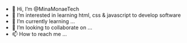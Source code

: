 - 👋 Hi, I’m @MinaMonaeTech 
- 👀 I’m interested in learning html, css & javascript to develop software
- 🌱 I’m currently learning ...
- 💞️ I’m looking to collaborate on ...
- 📫 How to reach me ...

<!---
MinaMonaeTech/MinaMonaeTech is a ✨ special ✨ repository because its `README.md` (this file) appears on your GitHub profile.
You can click the Preview link to take a look at your changes.
--->

